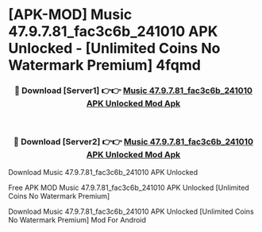 # [APK-MOD] Music 47.9.7.81_fac3c6b_241010 APK Unlocked - [Unlimited Coins No Watermark Premium] 4fqmd



<div align="center">
<h3>🔴 Download [Server1] 👉👉 <a href="https://momento.my/?title=Music_47.9.7.81_fac3c6b_241010_APK_Unlocked">Music 47.9.7.81_fac3c6b_241010 APK Unlocked Mod Apk</a></h3><br>

<h3>🔴 Download [Server2] 👉👉 <a href="https://momento.my/?title=Music_47.9.7.81_fac3c6b_241010_APK_Unlocked">Music 47.9.7.81_fac3c6b_241010 APK Unlocked Mod Apk</a></h3>
</div>



Download Music 47.9.7.81_fac3c6b_241010 APK Unlocked 

Free APK MOD Music 47.9.7.81_fac3c6b_241010 APK Unlocked [Unlimited Coins No Watermark Premium]

Download Music 47.9.7.81_fac3c6b_241010 APK Unlocked [Unlimited Coins No Watermark Premium] Mod For Android
